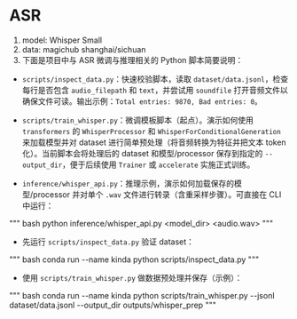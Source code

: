 # ASR

1. model: Whisper Small
2. data: magichub shanghai/sichuan
3. 下面是项目中与 ASR 微调与推理相关的 Python 脚本简要说明：

- `scripts/inspect_data.py`：快速校验脚本，读取 `dataset/data.jsonl`，检查每行是否包含 `audio_filepath` 和 `text`，并尝试用 `soundfile` 打开音频文件以确保文件可读。输出示例：`Total entries: 9870, Bad entries: 0`。

- `scripts/train_whisper.py`：微调模板脚本（起点）。演示如何使用 `transformers` 的 `WhisperProcessor` 和 `WhisperForConditionalGeneration` 来加载模型并对 dataset 进行简单预处理（将音频转换为特征并把文本 token 化）。当前脚本会将处理后的 dataset 和模型/processor 保存到指定的 `--output_dir`，便于后续使用 `Trainer` 或 `accelerate` 实施正式训练。

- `inference/whisper_api.py`：推理示例，演示如何加载保存的模型/processor 并对单个 `.wav` 文件进行转录（含重采样步骤）。可直接在 CLI 中运行：

"""
bash
python inference/whisper_api.py <model_dir> <audio.wav>
"""

- 先运行 `scripts/inspect_data.py` 验证 dataset：

 """
 bash
 conda run --name kinda python scripts/inspect_data.py
 """

- 使用 `scripts/train_whisper.py` 做数据预处理并保存（示例）：

 """
 bash
 conda run --name kinda python scripts/train_whisper.py --jsonl dataset/data.jsonl --output_dir outputs/whisper_prep
 """
